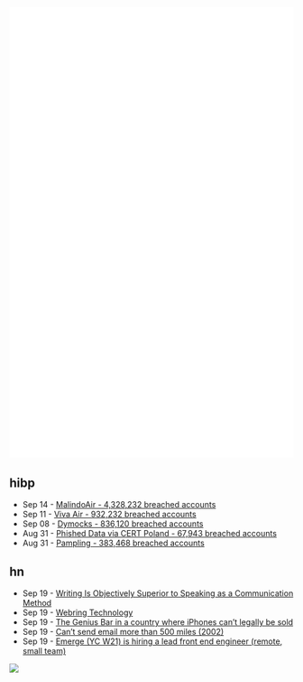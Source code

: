 ![Metrics](https://raw.githubusercontent.com/phixion/phixion/master/metrics.svg)

## hibp

<!--
for https://github.com/phixion/phixion/blob/main/.github/workflows/feeds.yml
-->
<!--START_SECTION:haveibeenpwnd-->
- Sep 14 - [MalindoAir - 4,328,232 breached accounts](https://haveibeenpwned.com/PwnedWebsites#MalindoAir)
- Sep 11 - [Viva Air - 932,232 breached accounts](https://haveibeenpwned.com/PwnedWebsites#VivaAir)
- Sep 08 - [Dymocks - 836,120 breached accounts](https://haveibeenpwned.com/PwnedWebsites#Dymocks)
- Aug 31 - [Phished Data via CERT Poland - 67,943 breached accounts](https://haveibeenpwned.com/PwnedWebsites#CERTPolandPhish)
- Aug 31 - [Pampling - 383,468 breached accounts](https://haveibeenpwned.com/PwnedWebsites#Pampling)
<!--END_SECTION:haveibeenpwnd-->

## hn

<!--
for https://github.com/phixion/phixion/blob/main/.github/workflows/feeds.yml
-->
<!--START_SECTION:hn-->
- Sep 19 - [Writing Is Objectively Superior to Speaking as a Communication Method](https://koshka.love/babel/writing-superior-to-speaking.html)
- Sep 19 - [Webring Technology](https://brisray.com/web/webring-tech.htm)
- Sep 19 - [The Genius Bar in a country where iPhones can’t legally be sold](https://restofworld.org/2023/underground-apple-techs-cuba/)
- Sep 19 - [Can’t send email more than 500 miles (2002)](https://web.mit.edu/jemorris/humor/500-miles)
- Sep 19 - [Emerge (YC W21) is hiring a lead front end engineer (remote, small team)](https://www.workatastartup.com/jobs/61922/)
<!--END_SECTION:hn-->

<!--
for https://yhype.me
-->
![](https://hit.yhype.me/github/profile?user_id=13013670)
